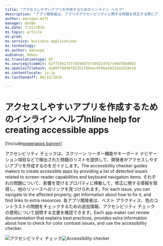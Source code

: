 ```yaml
---
title: "アクセスしやすいアプリを作成するためのインライン ヘルプ"
description: "アプリ開発者は、アプリのアクセシビリティに関する問題を修正する際にアクセシビリティ チェックを使用して問題を特定してヘルプを得ることができます"
author: emcoope-msft
manager: AnnBe
ms.date: 7/22/2018
ms.topic: article
ms.prod: 
ms.service: business-applications
ms.technology: 
ms.author: emcoope
audience: Admin
ms.translationtype: HT
ms.sourcegitcommit: 62ff356275ffd55047573b9224fb7c94df8dd602
ms.openlocfilehash: 4a80f78938f82351fd85ec0fbbe58312a2d2de1d
ms.contentlocale: ja-jp
ms.lasthandoff: 08/15/2018

---
```

# <a name="inline-help-for-creating-accessible-apps"></a><span data-ttu-id="4ff89-103">アクセスしやすいアプリを作成するためのインライン ヘルプ</span><span class="sxs-lookup"><span data-stu-id="4ff89-103">Inline help for creating accessible apps</span></span>

[!include[powerapps banner](../includes/powerapps.md)]




<span data-ttu-id="4ff89-104">アクセシビリティ チェックは、スクリーン リーダー機能やキーボード ナビゲーション項目などで検出された問題のリストを提供して、開発者がアクセスしやすいアプリを作成するのをガイドします。</span><span class="sxs-lookup"><span data-stu-id="4ff89-104">The accessibility checker guides makers to create accessible apps by providing a list of detected issues related to screen-reader capabilities and keyboard navigation items.</span></span> <span data-ttu-id="4ff89-105">それぞれの問題について、影響を受けるプロパティに移動して、修正に関する情報を取得し、他のリソースへのリンクを見つけられます。</span><span class="sxs-lookup"><span data-stu-id="4ff89-105">For each issue, you can navigate to the affected property, get information about how to fix it, and find links to extra resources.</span></span> <span data-ttu-id="4ff89-106">各アプリ開発者は、ベスト プラクティス、色のコントラストの問題をチェックするための追加情報、アクセシビリティ チェックの使用について説明する文書を確認できます。</span><span class="sxs-lookup"><span data-stu-id="4ff89-106">Each app maker can review documentation that explains best practices, provides extra information about how to check for color contrast issues, and use the accessibility checker.</span></span>


<span data-ttu-id="4ff89-107">![アクセシビリティ チェック](media/AccessibilityChecker_01.png "アクセシビリティ チェック")</span><span class="sxs-lookup"><span data-stu-id="4ff89-107">![Accessibility checker](media/AccessibilityChecker_01.png "Accessibility checker")</span></span>


